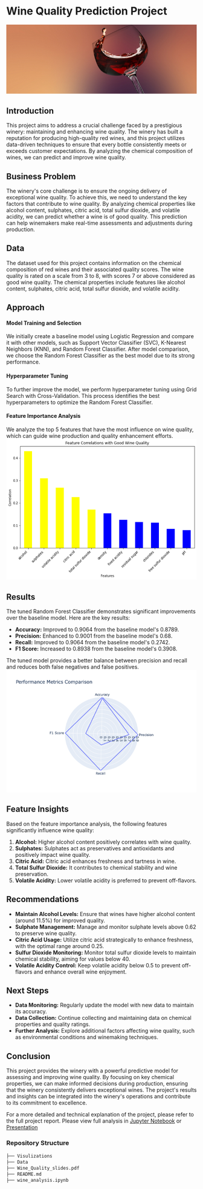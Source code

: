 # Wine Quality Prediction Project
![Banner](./visualizations/wine_readMe.jpg)
## Introduction


This project aims to address a crucial challenge faced by a prestigious winery: maintaining and enhancing wine quality. The winery has built a reputation for producing high-quality red wines, and this project utilizes data-driven techniques to ensure that every bottle consistently meets or exceeds customer expectations. By analyzing the chemical composition of wines, we can predict and improve wine quality.

## Business Problem

The winery's core challenge is to ensure the ongoing delivery of exceptional wine quality. To achieve this, we need to understand the key factors that contribute to wine quality. By analyzing chemical properties like alcohol content, sulphates, citric acid, total sulfur dioxide, and volatile acidity, we can predict whether a wine is of good quality. This prediction can help winemakers make real-time assessments and adjustments during production.

## Data

The dataset used for this project contains information on the chemical composition of red wines and their associated quality scores. The wine quality is rated on a scale from 3 to 8, with scores 7 or above considered as good wine quality. The chemical properties include features like alcohol content, sulphates, citric acid, total sulfur dioxide, and volatile acidity.

## Approach

#### Model Training and Selection

We initially create a baseline model using Logistic Regression and compare it with other models, such as Support Vector Classifier (SVC), K-Nearest Neighbors (KNN), and Random Forest Classifier. After model comparison, we choose the Random Forest Classifier as the best model due to its strong performance.

#### Hyperparameter Tuning

To further improve the model, we perform hyperparameter tuning using Grid Search with Cross-Validation. This process identifies the best hyperparameters to optimize the Random Forest Classifier.

#### Feature Importance Analysis

We analyze the top 5 features that have the most influence on wine quality, which can guide wine production and quality enhancement efforts.
![features Chart](./visualizations/piechartwine.png)

## Results

The tuned Random Forest Classifier demonstrates significant improvements over the baseline model. Here are the key results:

- **Accuracy:** Improved to 0.9064 from the baseline model's 0.8789.
- **Precision:** Enhanced to 0.9001 from the baseline model's 0.68.
- **Recall:** Improved to 0.9064 from the baseline model's 0.2742.
- **F1 Score:** Increased to 0.8938 from the baseline model's 0.3908.

The tuned model provides a better balance between precision and recall and reduces both false negatives and false positives.
![Model Improvement Chart](./visualizations/models_chart.png)

## Feature Insights

Based on the feature importance analysis, the following features significantly influence wine quality:

1. **Alcohol:** Higher alcohol content positively correlates with wine quality.
2. **Sulphates:** Sulphates act as preservatives and antioxidants and positively impact wine quality.
3. **Citric Acid:** Citric acid enhances freshness and tartness in wine.
4. **Total Sulfur Dioxide:** It contributes to chemical stability and wine preservation.
5. **Volatile Acidity:** Lower volatile acidity is preferred to prevent off-flavors.

## Recommendations

- **Maintain Alcohol Levels:** Ensure that wines have higher alcohol content (around 11.5%) for improved quality.
- **Sulphate Management:** Manage and monitor sulphate levels above 0.62 to preserve wine quality.
- **Citric Acid Usage:** Utilize citric acid strategically to enhance freshness, with the optimal range around 0.25.
- **Sulfur Dioxide Monitoring:** Monitor total sulfur dioxide levels to maintain chemical stability, aiming for values below 40.
- **Volatile Acidity Control:** Keep volatile acidity below 0.5 to prevent off-flavors and enhance overall wine enjoyment.

## Next Steps

- **Data Monitoring:** Regularly update the model with new data to maintain its accuracy.
- **Data Collection:** Continue collecting and maintaining data on chemical properties and quality ratings.
- **Further Analysis:** Explore additional factors affecting wine quality, such as environmental conditions and winemaking techniques.

## Conclusion

This project provides the winery with a powerful predictive model for assessing and improving wine quality. By focusing on key chemical properties, we can make informed decisions during production, ensuring that the winery consistently delivers exceptional wines. The project's results and insights can be integrated into the winery's operations and contribute to its commitment to excellence.

For a more detailed and technical explanation of the project, please refer to the full project report.
Please view full analysis in [Jupyter Notebook](https://github.com/nv593/Wine_Quality/blob/main/Wine%20Quality.ipynb) or [Presentation](link)

### Repository Structure

```
├── Visulizations
├── Data
├── Wine_Quality_slides.pdf
├── README.md
├── wine_analysis.ipynb

